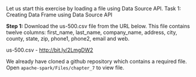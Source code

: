 Let us start this exercise by loading a file using Data Source API.
Task 1: Creating Data Frame using Data Source API

**Step 1:** Download the us-500.csv file from the URL below. This file contains twelve columns: first_name, last_name, company_name, address, city, county, state, zip, phone1, phone2, email and web.

us-500.csv - http://bit.ly/2LmgDW2

We already have cloned a github repository which contains a required file. Open `apache-spark/Files/chapter_7` to view file.